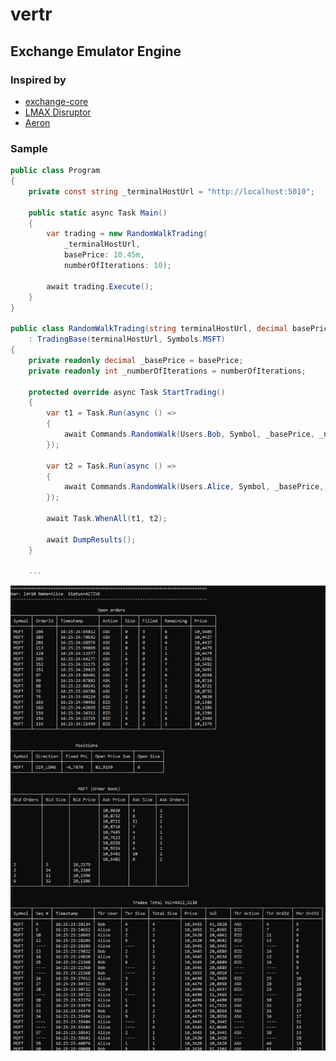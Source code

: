 # vertr

## Exchange Emulator Engine 

### Inspired by

- [exchange-core](https://github.com/exchange-core/exchange-core)
- [LMAX Disruptor](https://github.com/LMAX-Exchange/disruptor)
- [Aeron](https://github.com/real-logic/aeron)


### Sample

```csharp
public class Program
{
    private const string _terminalHostUrl = "http://localhost:5010";

    public static async Task Main()
    {
        var trading = new RandomWalkTrading(
            _terminalHostUrl,
            basePrice: 10.45m,
            numberOfIterations: 10);

        await trading.Execute();
    }
}

public class RandomWalkTrading(string terminalHostUrl, decimal basePrice, int numberOfIterations) 
    : TradingBase(terminalHostUrl, Symbols.MSFT)
{
    private readonly decimal _basePrice = basePrice;
    private readonly int _numberOfIterations = numberOfIterations;

    protected override async Task StartTrading()
    {
        var t1 = Task.Run(async () =>
        {
            await Commands.RandomWalk(Users.Bob, Symbol, _basePrice, _numberOfIterations);
        });

        var t2 = Task.Run(async () =>
        {
            await Commands.RandomWalk(Users.Alice, Symbol, _basePrice, _numberOfIterations);
        });

        await Task.WhenAll(t1, t2);

        await DumpResults();
    }

    ...
```


![Random Walk](sample02.png)


